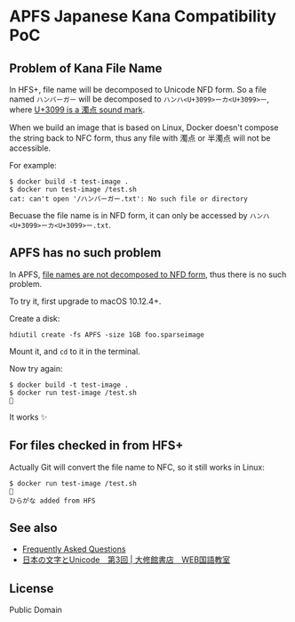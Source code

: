 # APFS Japanese Kana Compatibility PoC

## Problem of Kana File Name

In HFS+, file name will be decomposed to Unicode NFD form. So a file named `ハンバーガー` will be decomposed to `ハンハ<U+3099>ーカ<U+3099>ー`,
where [U+3099 is a 濁点 sound mark](https://codepoints.net/U+3099).

When we build an image that is based on Linux, Docker doesn't compose the string back to NFC form, 
thus any file with 濁点 or 半濁点 will not be accessible.

For example:

```
$ docker build -t test-image .
$ docker run test-image /test.sh
cat: can't open '/ハンバーガー.txt': No such file or directory
```

Becuase the file name is in NFD form, it can only be accessed by `ハンハ<U+3099>ーカ<U+3099>ー.txt`.

## APFS has no such problem

In APFS, [file names are not decomposed to NFD form](https://developer.apple.com/library/content/documentation/FileManagement/Conceptual/APFS_Guide/FAQ/FAQ.html#//apple_ref/doc/uid/TP40016999-CH6-DontLinkElementID_3), 
thus there is no such problem.

To try it, first upgrade to macOS 10.12.4+.

Create a disk:

    hdiutil create -fs APFS -size 1GB foo.sparseimage

Mount it, and `cd` to it in the terminal.

Now try again:

```
$ docker build -t test-image .
$ docker run test-image /test.sh
🍔
```

It works :sparkles:

## For files checked in from HFS+

Actually Git will convert the file name to NFC, so it still works in Linux:

```
$ docker run test-image /test.sh
🍔
ひらがな added from HFS
```

## See also

* [Frequently Asked Questions](https://developer.apple.com/library/content/documentation/FileManagement/Conceptual/APFS_Guide/FAQ/FAQ.html#//apple_ref/doc/uid/TP40016999-CH6-DontLinkElementID_3)
* [日本の文字とUnicode　第3回 | 大修館書店　WEB国語教室](http://www.taishukan.co.jp/kokugo/webkoku/series003_03.html)

## License

Public Domain

